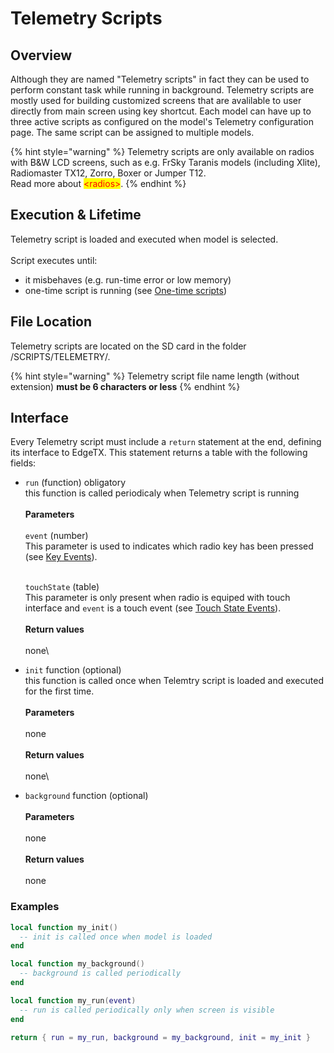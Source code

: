 # Telemetry Scripts

## Overview

Although they are named "Telemetry scripts" in fact they can be used to perform constant task while running in background. Telemetry scripts are mostly used for building customized screens that are avalilable to user directly from main screen using key shortcut. Each model can have up to three active scripts as configured on the model's Telemetry configuration page. The same script can be assigned to multiple models.

{% hint style="warning" %}
Telemetry scripts are only available on radios with B\&W LCD screens, such as e.g. FrSky Taranis models (including Xlite), Radiomaster TX12, Zorro, Boxer or Jumper T12.\
Read more about <mark style="color:red;">\<radios></mark>.
{% endhint %}

## Execution & Lifetime

Telemetry script is loaded and executed when model is selected.\
\
Script executes until:

* it misbehaves (e.g. run-time error or low memory)
* one-time script is running (see [One-time scripts](one-time-scripts.md))

## File Location

Telemetry scripts are located on the SD card in the folder /SCRIPTS/TELEMETRY/.&#x20;

{% hint style="warning" %}
Telemetry script file name length (without extension) **must be 6 characters or less**&#x20;
{% endhint %}

## Interface

Every Telemetry script must include a `return` statement at the end, defining its interface to EdgeTX. This statement returns a table with the following fields:

*   `run` (function) obligatory\
    this function is called periodicaly when Telemetry script is running\
    \
    **Parameters** \
    \
    `event` (number)\
    This parameter is used to indicates which radio key has been pressed (see [Key Events](../part\_iii\_-\_opentx\_lua\_api\_reference/constants/key\_events.md)).

    \
    `touchState` (table)\
    This parameter is only present when radio is equiped with touch interface and `event` is a touch event (see [Touch State Events](../part\_iii\_-\_opentx\_lua\_api\_reference/constants/touch-event-constants.md)).\
    \
    **Return values**\
    \
    none\

* `init` function (optional)\
  this function is called once when Telemtry script is loaded and executed for the first time.\
  \
  **Parameters**\
  \
  none\
  \
  **Return values**\
  \
  none\

* `background` function (optional)\
  \
  **Parameters**\
  \
  none\
  \
  **Return values**\
  \
  none

### Examples

```lua
local function my_init()
  -- init is called once when model is loaded
end

local function my_background()
  -- background is called periodically
end

local function my_run(event)
  -- run is called periodically only when screen is visible
end

return { run = my_run, background = my_background, init = my_init }
```

